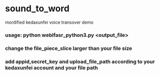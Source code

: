 # sound_to_word
mordified kedaxunfei voice transover demo

### usage: python weblfasr_python3.py <output_file>
### change the file_piece_slice larger than your file size
### add appid,secret_key and upload_file_path according to your kedaxunfei account and your file path

